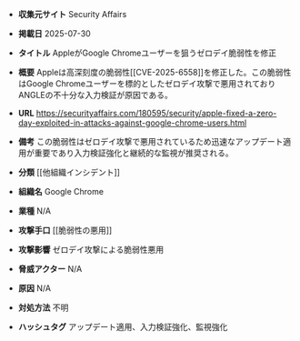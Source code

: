 - **収集元サイト**
Security Affairs

- **掲載日**
2025-07-30

- **タイトル**
AppleがGoogle Chromeユーザーを狙うゼロデイ脆弱性を修正

- **概要**
Appleは高深刻度の脆弱性[[CVE-2025-6558]]を修正した。この脆弱性はGoogle Chromeユーザーを標的としたゼロデイ攻撃で悪用されておりANGLEの不十分な入力検証が原因である。

- **URL**
https://securityaffairs.com/180595/security/apple-fixed-a-zero-day-exploited-in-attacks-against-google-chrome-users.html

- **備考**
この脆弱性はゼロデイ攻撃で悪用されているため迅速なアップデート適用が重要であり入力検証強化と継続的な監視が推奨される。

- **分類**
[[他組織インシデント]]

- **組織名**
Google Chrome

- **業種**
N/A

- **攻撃手口**
[[脆弱性の悪用]]

- **攻撃影響**
ゼロデイ攻撃による脆弱性悪用

- **脅威アクター**
N/A

- **原因**
N/A

- **対処方法**
不明

- **ハッシュタグ**
アップデート適用、入力検証強化、監視強化
